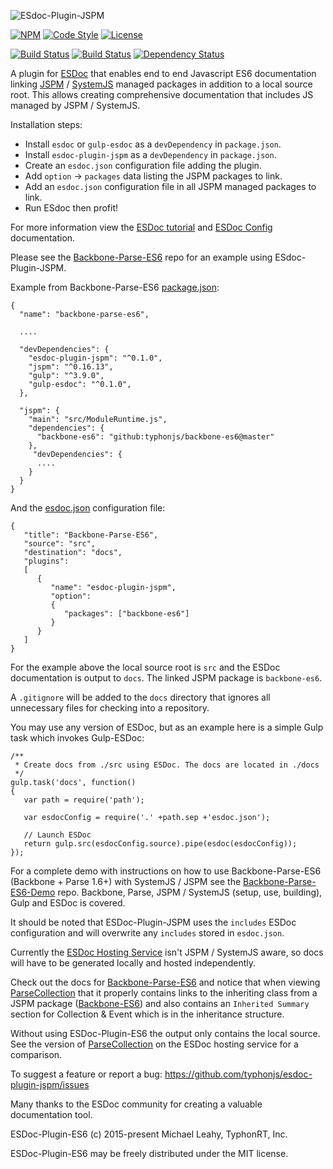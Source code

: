 ![ESdoc-Plugin-JSPM](http://i.imgur.com/1TsbnX2.png)

[![NPM](https://img.shields.io/npm/v/esdoc-plugin-jspm.svg?label=npm)](https://www.npmjs.com/package/esdoc-plugin-jspm)
[![Code Style](https://img.shields.io/badge/code%20style-allman-yellowgreen.svg?style=flat)](https://en.wikipedia.org/wiki/Indent_style#Allman_style)
[![License](https://img.shields.io/badge/license-MIT-yellowgreen.svg?style=flat)](https://github.com/typhonjs/esdoc-plugin-jspm/blob/master/LICENSE)

[![Build Status](https://travis-ci.org/typhonjs/esdoc-plugin-jspm.svg?branch=master)](https://travis-ci.org/typhonjs/esdoc-plugin-jspm)
[![Build Status](https://img.shields.io/codecov/c/github/codecov/example-python.svg)](https://codecov.io/github/typhonjs/esdoc-plugin-jspm)
[![Dependency Status](https://www.versioneye.com/user/projects/562b368236d0ab0019001056/badge.svg?style=flat)](https://www.versioneye.com/user/projects/562b368236d0ab0019001056)

A plugin for [ESDoc](https://esdoc.org) that enables end to end Javascript ES6 documentation linking [JSPM](http://jspm.io) / [SystemJS](https://github.com/systemjs/systemjs) managed packages in addition to a local source root. This allows creating comprehensive documentation that includes JS managed by JSPM / SystemJS. 

Installation steps:
- Install `esdoc` or `gulp-esdoc` as a `devDependency` in `package.json`.
- Install `esdoc-plugin-jspm` as a `devDependency` in `package.json`.
- Create an `esdoc.json` configuration file adding the plugin.
- Add `option` -> `packages` data listing the JSPM packages to link.
- Add an `esdoc.json` configuration file in all JSPM managed packages to link.
- Run ESdoc then profit!

For more information view the [ESDoc tutorial](https://esdoc.org/tutorial.html) and [ESDoc Config](https://esdoc.org/config.html) documentation.

Please see the [Backbone-Parse-ES6](https://github.com/typhonjs/backbone-parse-es6) repo for an example using ESdoc-Plugin-JSPM. 

Example from Backbone-Parse-ES6 [package.json](https://github.com/typhonjs/backbone-parse-es6/blob/master/package.json):

```
{
  "name": "backbone-parse-es6",

  ....

  "devDependencies": {
    "esdoc-plugin-jspm": "^0.1.0",
    "jspm": "^0.16.13",
    "gulp": "^3.9.0",
    "gulp-esdoc": "^0.1.0",
  },
  
  "jspm": {
    "main": "src/ModuleRuntime.js",
    "dependencies": {
      "backbone-es6": "github:typhonjs/backbone-es6@master"
    },
     "devDependencies": {
      ....
    }
  }
}
```

And the [esdoc.json](https://github.com/typhonjs/backbone-parse-es6/blob/master/esdoc.json) configuration file:

```
{
   "title": "Backbone-Parse-ES6",
   "source": "src",
   "destination": "docs",
   "plugins":
   [
      {
         "name": "esdoc-plugin-jspm",
         "option":
         {
            "packages": ["backbone-es6"]
         }
      }
   ]
}
```

For the example above the local source root is `src` and the ESDoc documentation is output to `docs`. The linked JSPM package is `backbone-es6`. 

A `.gitignore` will be added to the `docs` directory that ignores all unnecessary files for checking into a repository. 

You may use any version of ESDoc, but as an example here is a simple Gulp task which invokes Gulp-ESDoc:

```
/**
 * Create docs from ./src using ESDoc. The docs are located in ./docs
 */
gulp.task('docs', function()
{
   var path = require('path');

   var esdocConfig = require('.' +path.sep +'esdoc.json');

   // Launch ESDoc
   return gulp.src(esdocConfig.source).pipe(esdoc(esdocConfig));
});
```

For a complete demo with instructions on how to use Backbone-Parse-ES6 (Backbone + Parse 1.6+) with SystemJS / JSPM see the [Backbone-Parse-ES6-Demo](https://github.com/typhonjs/backbone-parse-es6-demo) repo. Backbone, Parse, JSPM / SystemJS (setup, use, building), Gulp and ESDoc is covered. 

It should be noted that ESDoc-Plugin-JSPM uses the `includes` ESDoc configuration and will overwrite any `includes` stored in `esdoc.json`.  

Currently the [ESDoc Hosting Service](https://doc.esdoc.org/) isn't JSPM / SystemJS aware, so docs will have to be generated locally and hosted independently.

Check out the docs for [Backbone-Parse-ES6](http://js.typhonrt.org/docs/backbone-parse-es6/) and notice that when viewing [ParseCollection](http://js.typhonrt.org/docs/backbone-parse-es6/class/backbone-parse-es6/src/ParseCollection.js~ParseCollection.html) that it properly contains links to the inheriting class from a JSPM package ([Backbone-ES6](https://github.com/typhonjs/backbone-es6)) and also contains an `Inherited Summary` section for Collection & Event which is in the inheritance structure. 

Without using ESDoc-Plugin-ES6 the output only contains the local source. See the version of [ParseCollection](https://doc.esdoc.org/github.com/typhonjs/backbone-parse-es6/class/src/ParseCollection.js~ParseCollection.html) on the ESDoc hosting service for a comparison.

To suggest a feature or report a bug: https://github.com/typhonjs/esdoc-plugin-jspm/issues

Many thanks to the ESDoc community for creating a valuable documentation tool. 

ESDoc-Plugin-ES6 (c) 2015-present Michael Leahy, TyphonRT, Inc.

ESDoc-Plugin-ES6 may be freely distributed under the MIT license.
